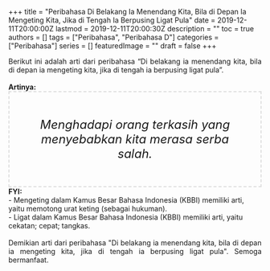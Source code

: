 +++
title = "Peribahasa Di Belakang Ia Menendang Kita, Bila di Depan Ia Mengeting Kita, Jika di Tengah Ia Berpusing Ligat Pula"
date = 2019-12-11T20:00:00Z
lastmod = 2019-12-11T20:00:30Z
description = ""
toc = true
authors = []
tags = ["Peribahasa", "Peribahasa D"]
categories = ["Peribahasa"]
series = []
featuredImage = ""
draft = false
+++

<div dir="ltr" style="text-align: left;" trbidi="on"><div style="text-align: justify;">Berikut ini adalah arti dari peribahasa “Di belakang ia menendang kita, bila di depan ia mengeting kita, jika di tengah ia berpusing ligat pula”.</div><br /><div style="text-align: justify;"><b>Artinya:</b></div><div style="border: 2px dashed #ddd; font-size: 24px; height: auto; margin: 0 auto; padding: 50px; text-align: center; width: auto;"><i>Menghadapi orang terkasih yang menyebabkan kita merasa serba salah.</i></div><b>FYI:</b><br />- Mengeting dalam Kamus Besar Bahasa Indonesia (KBBI) memiliki arti, yaitu memotong urat keting (sebagai hukuman).<br />- Ligat dalam Kamus Besar Bahasa Indonesia (KBBI) memiliki arti, yaitu cekatan; cepat; tangkas.<br /><br /><div style="text-align: justify;">Demikian arti dari peribahasa "Di belakang ia menendang kita, bila di depan ia mengeting kita, jika di tengah ia berpusing ligat pula". Semoga bermanfaat.</div></div>
